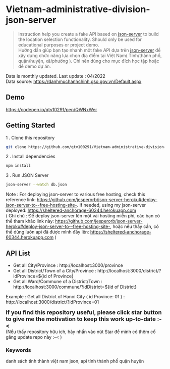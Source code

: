# Vietnam-administrative-division-json-server

> Instruction help you create a fake API based on [json-server](https://github.com/typicode/json-server) to build the location selection functionality. Should only be used for educational purposes or project demo.\
> Hướng dẫn giúp bạn tạo nhanh một fake API dựa trên [json-server](https://github.com/typicode/json-server) để xây dựng chức năng lựa chọn địa điểm tại Việt Nam( Tỉnh/thành phố, quận/huyện, xã/phường ). Chỉ nên dùng cho mục đích học tập hoặc để demo dự án.

Data is monthly updated. Last update : 04/2022\
Data source: https://danhmuchanhchinh.gso.gov.vn/Default.aspx

## Demo

<a href="https://codepen.io/qtv10291/pen/QWNxWer" target="_blank">https://codepen.io/qtv10291/pen/QWNxWer</a>

## Getting Started

1 . Clone this repository

```bash
git clone https://github.com/qtv100291/Vietnam-administrative-division-json-server.git
```

2 . Install dependencies

```bash
npm install
```

3 . Run JSON Server

```bash
json-server --watch db.json
```

Note : For deploying json-server to various free hosting, check this reference link:
https://github.com/jesperorb/json-server-heroku#deploy-json-server-to--free-hosting-site-. If needed, using my json-server deployed: https://sheltered-anchorage-60344.herokuapp.com <br>
( Ghi chú : Để deploy json-server lên một vài hosting miễn phí, các bạn có thể tham khảo link này: https://github.com/jesperorb/json-server-heroku#deploy-json-server-to--free-hosting-site-, hoặc nếu thấy cần, có thể dùng luôn api đã được mình đẩy lên: https://sheltered-anchorage-60344.herokuapp.com )

## API List

- Get all City/Province : http://localhost:3000/province
- Get all District/Town of a City/Province : http://localhost:3000/district/?idProvince=${id of Province}
- Get all Ward/Commune of a District/Town : http://localhost:3000/commune/?idDistrict=${id of District}

Example : Get all District of Hanoi City ( id Province: 01 ) : http://localhost:3000/district/?idProvince=01

<b style="font-size:18px">If you find this repository useful, please click star button to give me the motivation to keep this work up-to-date :-< </b><br>
(Nếu thấy repository hữu ích, hãy nhấn vào nút Star để mình có thêm cố gắng update repo này :-< )
<br>

### Keywords

danh sách tỉnh thành việt nam json, api tỉnh thành phố quận huyện
